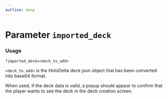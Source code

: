 ```yaml
---
outline: deep
---
```


# Parameter `imported_deck`

### Usage

```
?imported_deck=<deck_to_add>
```

`<deck_to_add>` is the HoloDelta deck json object that has been converted into base64 format.

When used, if the deck data is valid, a popup should appear to confirm that the player
wants to see the deck in the deck creation screen.
